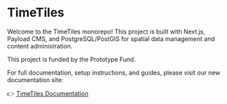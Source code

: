 # TimeTiles

Welcome to the TimeTiles monorepo! This project is built with Next.js, Payload CMS, and PostgreSQL/PostGIS for spatial data management and content administration.

This project is funded by the Prototype Fund.

For full documentation, setup instructions, and guides, please visit our new documentation site:

👉 [TimeTiles Documentation](./apps/docs)
